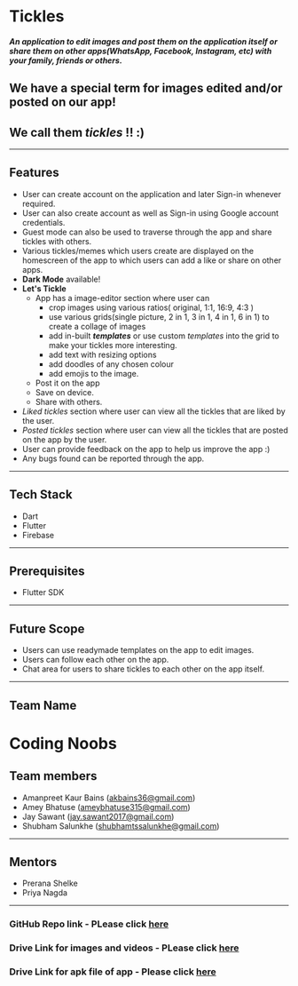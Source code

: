 # Tickles
#### _An application to edit images and post them on the application itself or share them on other apps(WhatsApp, Facebook, Instagram, etc) with your family, friends or others._

## We have a special term for images edited and/or posted on our app!

## We call them  _tickles_ !! :)
***
**Features** 
--
- User can create account on the application and later Sign-in whenever required.
- User can also create account as well as Sign-in using Google account credentials.
- Guest mode can also be used to traverse through the app and share tickles with others.
- Various tickles/memes which users create are displayed on the homescreen of the app to which 
users can add a like or share on other apps.
- **Dark Mode** available!
- **Let's Tickle**
  * App has a image-editor section where user can  
     * crop images using various ratios( original, 1:1, 16:9, 4:3 )
     * use various grids(single picture, 2 in 1, 3 in 1, 4 in 1, 6 in 1) to create a collage of images
     * add in-built **_templates_** or use custom _templates_ into the grid to make your tickles more interesting.
     * add text with resizing options  
     * add doodles of any chosen colour
     * add emojis to the image. 
  * Post it on the app 
  * Save on device.
  * Share with others.  
- *Liked tickles* section where user can view all the tickles that are liked by the user.
- *Posted tickles* section where user can view all the tickles that are posted on the app by the user.
- User can provide feedback on the app to help us improve the app :)
- Any bugs found can be reported through the app.
***

## Tech Stack

* Dart
* Flutter
* Firebase

***
## Prerequisites
* Flutter SDK

***

## Future Scope
* Users can use readymade templates on the app to edit images.
* Users can follow each other on the app.
* Chat area for users to  share tickles to each other on the app itself.

***
## Team Name
# Coding Noobs

## Team members

 * Amanpreet Kaur Bains (akbains36@gmail.com)
 * Amey Bhatuse (ameybhatuse315@gmail.com)
 * Jay Sawant (jay.sawant2017@gmail.com)
 * Shubham Salunkhe (shubhamtssalunkhe@gmail.com)

***
## Mentors
 * Prerana Shelke
 * Priya Nagda
 
***
### GitHub Repo link - PLease click [here](https://github.com/Amey-2002/Meme_G)

### Drive Link for images and videos - PLease click [here](https://drive.google.com/folderview?id=101jofQt-L8cCBJA4LPViHB-igglA6mJ-)

### Drive Link for apk file of app - Please click [here](https://drive.google.com/folderview?id=1EMop9ywGfYCOQtxCtUo2eK9VJT2fzIps)

